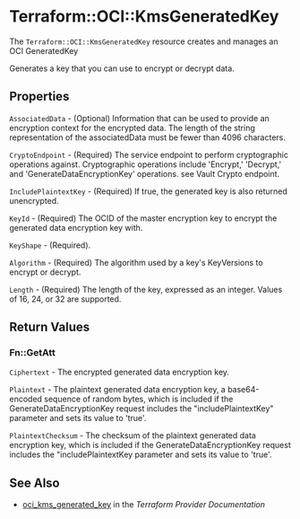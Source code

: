 # Terraform::OCI::KmsGeneratedKey

The `Terraform::OCI::KmsGeneratedKey` resource creates and manages an OCI GeneratedKey

Generates a key that you can use to encrypt or decrypt data.

## Properties

`AssociatedData` - (Optional) Information that can be used to provide an encryption context for the  encrypted data. The length of the string representation of the associatedData must be fewer than 4096 characters.

`CryptoEndpoint` - (Required) The service endpoint to perform cryptographic operations against. Cryptographic operations include 'Encrypt,' 'Decrypt,' and 'GenerateDataEncryptionKey' operations. see Vault Crypto endpoint.

`IncludePlaintextKey` - (Required) If true, the generated key is also returned unencrypted.

`KeyId` - (Required) The OCID of the master encryption key to encrypt the generated data encryption key with.

`KeyShape` - (Required).

`Algorithm` - (Required) The algorithm used by a key's KeyVersions to encrypt or decrypt.

`Length` - (Required) The length of the key, expressed as an integer. Values of 16, 24, or 32 are supported.


## Return Values

### Fn::GetAtt

`Ciphertext` - The encrypted generated data encryption key.

`Plaintext` - The plaintext generated data encryption key, a base64-encoded sequence of random bytes, which is included if the  GenerateDataEncryptionKey request includes the "includePlaintextKey" parameter and sets its value to 'true'.

`PlaintextChecksum` - The checksum of the plaintext generated data encryption key, which  is included if the GenerateDataEncryptionKey request includes the  "includePlaintextKey parameter and sets its value to 'true'.

## See Also

* [oci_kms_generated_key](https://www.terraform.io/docs/providers/oci/r/kms_generated_key.html) in the _Terraform Provider Documentation_